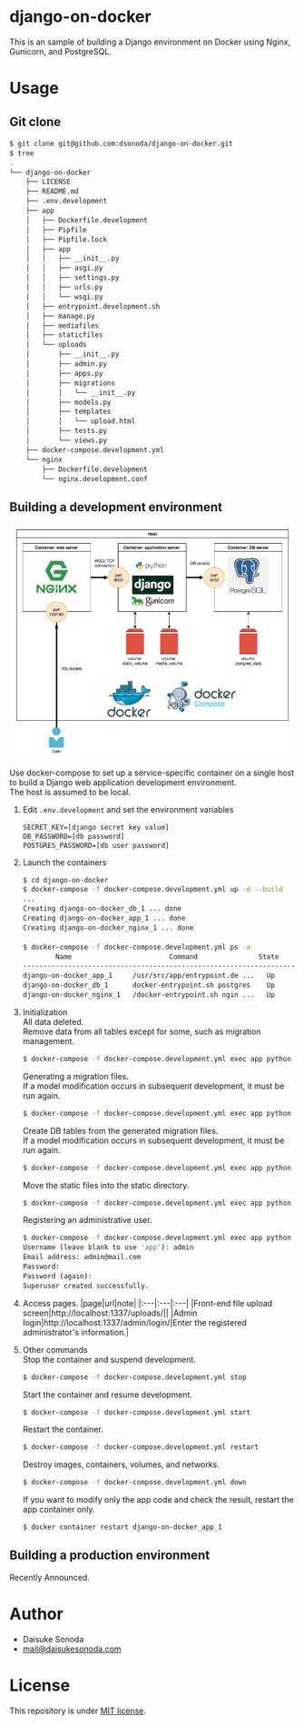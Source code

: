 # django-on-docker

This is an sample of building a Django environment on Docker using Nginx, Gunicorn, and PostgreSQL.

# Usage

## Git clone
```bash
$ git clone git@github.com:dsonoda/django-on-docker.git
$ tree
.
└── django-on-docker
    ├── LICENSE
    ├── README.md
    ├── .env.development
    ├── app
    │   ├── Dockerfile.development
    │   ├── Pipfile
    │   ├── Pipfile.lock
    │   ├── app
    │   │   ├── __init__.py
    │   │   ├── asgi.py
    │   │   ├── settings.py
    │   │   ├── urls.py
    │   │   └── wsgi.py
    │   ├── entrypoint.development.sh
    │   ├── manage.py
    │   ├── mediafiles
    │   ├── staticfiles
    │   └── uploads
    │       ├── __init__.py
    │       ├── admin.py
    │       ├── apps.py
    │       ├── migrations
    │       │   └── __init__.py
    │       ├── models.py
    │       ├── templates
    │       │   └── upload.html
    │       ├── tests.py
    │       └── views.py
    ├── docker-compose.development.yml
    └── nginx
        ├── Dockerfile.development
        └── nginx.development.conf
```

## Building a development environment
![](https://github.com/dsonoda/django-on-docker/blob/images/django_on_docker_development.png)

Use docker-compose to set up a service-specific container on a single host to build a Django web application development environment.  
The host is assumed to be local.  

1. Edit ```.env.development``` and set the environment variables
    ```.env
    SECRET_KEY=[django secret key value]
    DB_PASSWORD=[db password]
    POSTGRES_PASSWORD=[db user password]
    ```
2. Launch the containers
    ```bash
    $ cd django-on-docker
    $ docker-compose -f docker-compose.development.yml up -d --build
    ...
    Creating django-on-docker_db_1 ... done
    Creating django-on-docker_app_1 ... done
    Creating django-on-docker_nginx_1 ... done

    $ docker-compose -f docker-compose.development.yml ps -a
            Name                        Command               State          Ports
    ----------------------------------------------------------------------------------------
    django-on-docker_app_1     /usr/src/app/entrypoint.de ...   Up      8000/tcp
    django-on-docker_db_1      docker-entrypoint.sh postgres    Up      5432/tcp
    django-on-docker_nginx_1   /docker-entrypoint.sh ngin ...   Up      0.0.0.0:1337->80/tcp
    ```
3. Initialization  
   All data deleted.  
   Remove data from all tables except for some, such as migration management.  
    ```bash
    $ docker-compose -f docker-compose.development.yml exec app python manage.py flush --no-input
    ```

   Generating a migration files.  
   If a model modification occurs in subsequent development, it must be run again.  
    ```bash
    $ docker-compose -f docker-compose.development.yml exec app python manage.py makemigrations
    ```

   Create DB tables from the generated migration files.  
   If a model modification occurs in subsequent development, it must be run again.  
    ```bash
    $ docker-compose -f docker-compose.development.yml exec app python manage.py migrate
    ```

   Move the static files into the static directory.

    ```bash
    $ docker-compose -f docker-compose.development.yml exec app python manage.py collectstatic --no-input --clear
    ```

   Registering an administrative user.

    ```bash
    $ docker-compose -f docker-compose.development.yml exec app python manage.py createsuperuser
    Username (leave blank to use 'app'): admin
    Email address: admin@mail.com
    Password:
    Password (again):
    Superuser created successfully.
    ```

4. Access pages.
   |page|url|note|
   |:---|:---|:---|
   |Front-end file upload screen|http://localhost:1337/uploads/||
   |Admin login|http://localhost:1337/admin/login/|Enter the registered administrator's information.|

5. Other commands  
   Stop the container and suspend development.
    ```bash
    $ docker-compose -f docker-compose.development.yml stop
    ```

   Start the container and resume development.
    ```bash
    $ docker-compose -f docker-compose.development.yml start
    ```

   Restart the container.
    ```bash
    $ docker-compose -f docker-compose.development.yml restart
    ```

   Destroy images, containers, volumes, and networks.
    ```bash
    $ docker-compose -f docker-compose.development.yml down
    ```

   If you want to modify only the app code and check the result, restart the app container only.
    ```bash
    $ docker container restart django-on-docker_app_1
    ```

## Building a production environment
Recently Announced.

# Author

- Daisuke Sonoda
- mail@daisukesonoda.com

# License

This repository is under [MIT license](https://github.com/dsonoda/django-on-docker/blob/main/LICENSE).
